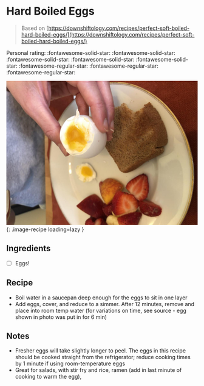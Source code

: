 <!-- Needs Manual Review -->

<!-- Do not modify sections with "AUTO-*". They are updated by make.py -->

# Hard Boiled Eggs

> Based on [https://downshiftology.com/recipes/perfect-soft-boiled-hard-boiled-eggs/](https://downshiftology.com/recipes/perfect-soft-boiled-hard-boiled-eggs/)

<!-- rating=2; (User can specify rating on scale of 1-5) -->
<!-- AUTO-UserRating -->
Personal rating: :fontawesome-solid-star: :fontawesome-solid-star: :fontawesome-solid-star: :fontawesome-solid-star: :fontawesome-solid-star: :fontawesome-regular-star: :fontawesome-regular-star: :fontawesome-regular-star:
<!-- /AUTO-UserRating -->

<!-- name_image=hard_boiled_eggs.jpeg; (User can specify image name) -->
<!-- AUTO-Image -->
![hard_boiled_eggs.jpeg](./hard_boiled_eggs.jpeg){: .image-recipe loading=lazy }
<!-- /AUTO-Image -->

## Ingredients

* [ ] Eggs!

## Recipe

* Boil water in a saucepan deep enough for the eggs to sit in one layer
* Add eggs, cover, and reduce to a simmer. After 12 minutes, remove and place into room temp water (for variations on time, see source - egg shown in photo was put in for 6 min)

## Notes

* Fresher eggs will take slightly longer to peel. The eggs in this recipe should be cooked straight from the refrigerator; reduce cooking times by 1 minute if using room-temperature eggs
* Great for salads, with stir fry and rice, ramen (add in last minute of cooking to warm the egg),

